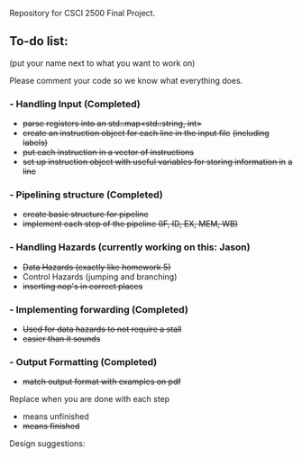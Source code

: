 Repository for CSCI 2500 Final Project.

## To-do list:
(put your name next to what you want to work on)

Please comment your code so we know what everything does.

### - Handling Input (Completed)
  - ~~parse registers into an std::map<std::string, int>~~
  - ~~create an instruction object for each line in the input file~~
    ~~(including labels)~~
  - ~~put each instruction in a vector of instructions~~
  - ~~set up instruction object with useful variables for storing information in~~
    ~~a line~~
### - Pipelining structure (Completed)
  - ~~create basic structure for pipeline~~
  - ~~implement each step of the pipeline (IF, ID, EX, MEM, WB)~~
### - Handling Hazards (currently working on this: Jason)
  - ~~Data Hazards (exactly like homework 5)~~
  - Control Hazards (jumping and branching)
  - ~~inserting nop's in correct places~~
### - Implementing forwarding (Completed)
  - ~~Used for data hazards to not require a stall~~
  - ~~easier than it sounds~~
### - Output Formatting (Completed)
  - ~~match output format with examples on pdf~~

Replace when you are done with each step
- means unfinished
- ~~means finished~~

Design suggestions:
